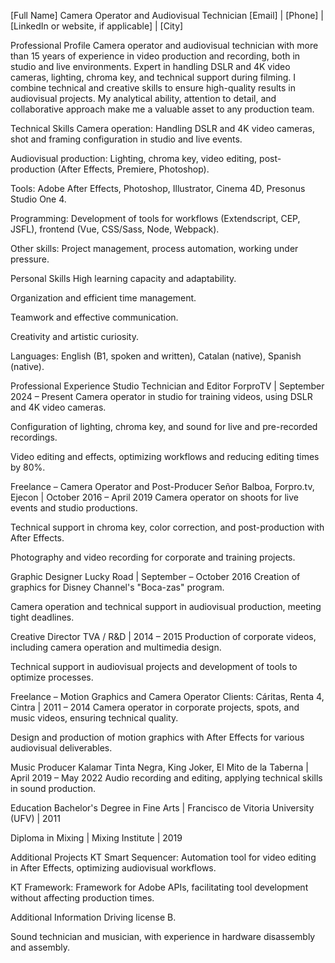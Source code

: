 [Full Name]
Camera Operator and Audiovisual Technician
[Email] | [Phone] | [LinkedIn or website, if applicable] | [City]

Professional Profile
Camera operator and audiovisual technician with more than 15 years of experience in video production and recording, both in studio and live environments. Expert in handling DSLR and 4K video cameras, lighting, chroma key, and technical support during filming. I combine technical and creative skills to ensure high-quality results in audiovisual projects. My analytical ability, attention to detail, and collaborative approach make me a valuable asset to any production team.

Technical Skills
Camera operation: Handling DSLR and 4K video cameras, shot and framing configuration in studio and live events.

Audiovisual production: Lighting, chroma key, video editing, post-production (After Effects, Premiere, Photoshop).

Tools: Adobe After Effects, Photoshop, Illustrator, Cinema 4D, Presonus Studio One 4.

Programming: Development of tools for workflows (Extendscript, CEP, JSFL), frontend (Vue, CSS/Sass, Node, Webpack).

Other skills: Project management, process automation, working under pressure.

Personal Skills
High learning capacity and adaptability.

Organization and efficient time management.

Teamwork and effective communication.

Creativity and artistic curiosity.

Languages: English (B1, spoken and written), Catalan (native), Spanish (native).

Professional Experience
Studio Technician and Editor
ForproTV | September 2024 – Present
Camera operator in studio for training videos, using DSLR and 4K video cameras.

Configuration of lighting, chroma key, and sound for live and pre-recorded recordings.

Video editing and effects, optimizing workflows and reducing editing times by 80%.

Freelance – Camera Operator and Post-Producer
Señor Balboa, Forpro.tv, Ejecon | October 2016 – April 2019
Camera operator on shoots for live events and studio productions.

Technical support in chroma key, color correction, and post-production with After Effects.

Photography and video recording for corporate and training projects.

Graphic Designer
Lucky Road | September – October 2016
Creation of graphics for Disney Channel's "Boca-zas" program.

Camera operation and technical support in audiovisual production, meeting tight deadlines.

Creative Director
TVA / R&D | 2014 – 2015
Production of corporate videos, including camera operation and multimedia design.

Technical support in audiovisual projects and development of tools to optimize processes.

Freelance – Motion Graphics and Camera Operator
Clients: Cáritas, Renta 4, Cintra | 2011 – 2014
Camera operator in corporate projects, spots, and music videos, ensuring technical quality.

Design and production of motion graphics with After Effects for various audiovisual deliverables.

Music Producer
Kalamar Tinta Negra, King Joker, El Mito de la Taberna | April 2019 – May 2022
Audio recording and editing, applying technical skills in sound production.

Education
Bachelor's Degree in Fine Arts | Francisco de Vitoria University (UFV) | 2011

Diploma in Mixing | Mixing Institute | 2019

Additional Projects
KT Smart Sequencer: Automation tool for video editing in After Effects, optimizing audiovisual workflows.

KT Framework: Framework for Adobe APIs, facilitating tool development without affecting production times.

Additional Information
Driving license B.

Sound technician and musician, with experience in hardware disassembly and assembly.
